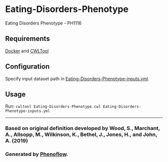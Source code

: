 # Eating-Disorders-Phenotype

Eating Disorders Phenotype - PH1116

## Requirements

[Docker](https://docs.docker.com/install/) and [CWLTool](https://github.com/common-workflow-language/cwltool#install)

## Configuration

Specify input dataset path in [Eating-Disorders-Phenotype-inputs.yml](Eating-Disorders-Phenotype-inputs.yml).

## Usage

Run: `cwltool Eating-Disorders-Phenotype.cwl Eating-Disorders-Phenotype-inputs.yml`

***

### Based on original definition developed by Wood, S., Marchant, A., Allsopp, M., Wilkinson, K., Bethel, J., Jones, H., and John, A. (2019)
### Generated by [Phenoflow](https://kclhi.org/phenoflow).
